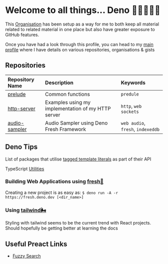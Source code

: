 # Welcome to all things... Deno 👨🏿‍💻👋🏿

This
[Organisation](https://docs.github.com/en/organizations/collaborating-with-groups-in-organizations/about-organizations)
has been setup as a way for me to both keep all material related to related
material in one place but also have greater exposure to GitHub features.

Once you have had a look through this profile, you can head to my
[main profile](https://github.com/topheruk) where I have details on various
repositories, organisations & gists

## Repositories

| Repository Name                                              | Description                                        | Keywords                          |
| :----------------------------------------------------------- | :------------------------------------------------- | :-------------------------------- |
| [prelude](https://github.com/hyphendeno/prelude)             | Common functions                                   | `predule`                         |
| [http-server](https://github.com/hyphendeno/http-server)     | Examples using my implementation of my HTTP server | `http`, `web sockets`             |
| [audio-sampler](https://github.com/hyphendeno/audio-sampler) | Audio Sampler using Deno Fresh Framework           | `web audio`, `fresh`, `indexeddb` |

## Deno Tips

List of packages that utilise
[tagged template literals](https://github.com/kay-is/awesome-tagged-templates)
as part of their API

TypeScript
[Utilities](https://www.typescriptlang.org/docs/handbook/utility-types.html)

### Building Web Applications using [fresh🍋](https://fresh.deno.dev/)

Creating a new project is as easy as:
`$ deno run -A -r https://fresh.deno.dev [<dir_name>]`

### Using [tailwind🌬️](https://tailwindcss.com/docs/installation)

Styling with tailwind seems to be the current trend with React projects. Should
hopefully be getting better at learning the docs

## Useful Preact Links

- [Fuzzy Search](https://www.lloydatkinson.net/posts/2022/writing-a-fuzzy-search-component-with-preact-and-fuse-for-astro/)

